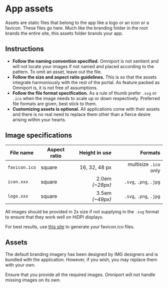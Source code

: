 # App assets

Assets are static files that belong to the app like a logo or an icon or a 
favicon. These files go here. Much like the branding folder in the root brands 
the entire site, this assets folder brands your app.

## Instructions

- **Follow the naming convention specified.** Omniport is not sentient and will 
not locate your images if not named and placed according to the pattern. To
omit an asset, leave out the file.
- **Follow the size and aspect ratio guidelines.** This is so that the assets 
integrate harmoniously with the rest of the portal. As feature packed as 
Omniport is, it is not free of assumptions.
- **Follow the file format specification.** As a rule of thumb prefer `.svg`
or `.ico` when the image needs to scale up or down respectively. Preferred file
formats are given, best stick to them.
- **Customizing assets is optional.** All applications come with their assets
and there is no real need to replace them other than a fierce desire arising
within your hearts.

## Image specifications

File name      | Aspect ratio     | Height in use     | Formats
---------------|------------------|------------------:|-----------------------:
`favicon.ico`  | square           | 16, 32, 48 px     | multisize `.ico` only
`icon.xxx`     | square           | 2.0em _(~28px)_   | `.svg`, `.png`, `.jpg`
`logo.xxx`     | square           | 3.5em _(~49px)_   | `.svg`, `.png`, `.jpg`

All images should be provided in 2x size if not supplying in the `.svg` format
to ensure that they work well on HiDPI displays.

For best results, use [this site](https://realfavicongenerator.net/) to generate
your favicon.ico files.

## Assets

The default branding imagery has been designed by IMG designers and is bundled 
with the application. However, if you wish, you may replace them with your own.
    
Ensure that you provide all the required images. Omniport will not handle 
missing images on its own.